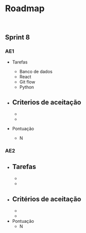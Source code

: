 # Roadmap

&nbsp;
## Sprint 8
### AE1
- Tarefas
  - Banco de dados
  - React
  - Git flow
  - Python
- Criterios de aceitação
  - 
  -
  -
  
- Pontuação
  - N
&nbsp;
### AE2
- Tarefas
  - 
  - 
  - 
- Critérios de aceitação
  -
  -
  -
- Pontuação
  - N



 
